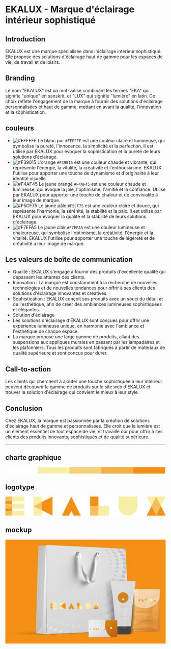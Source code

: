 # EKALUX - Marque d'éclairage intérieur sophistiqué
## Introduction
EKALUX est une marque spécialisée dans l'éclairage intérieur sophistiqué. Elle propose des solutions d'éclairage haut de gamme pour les espaces de vie, de travail et de loisirs.

## Branding
Le nom "EKALUX" est un mot-valise combinant les termes "EKA" qui signifie "unique" en sanskrit, et "LUX" qui signifie "lumière" en latin. Ce choix reflète l'engagement de la marque à fournir des solutions d'éclairage personnalisées et haut de gamme, mettant en avant la qualité, l'innovation et la sophistication.

## couleurs
- ![#FFFFFF](https://placehold.co/15x15/FFFFFF/FFFFFF.png) Le blanc pur `#FFFFFF` est une couleur claire et lumineuse, qui symbolise la pureté, l'innocence, la simplicité et la perfection. Il est utilisé par EKALUX pour évoquer la sophistication et la pureté de leurs solutions d'éclairage.
- ![#F39015](https://placehold.co/15x15/F39015/F39015.png) L'orange `#F39015` est une couleur chaude et vibrante, qui représente l'énergie, la vitalité, la créativité et l'enthousiasme. EKALUX l'utilise pour apporter une touche de dynamisme et d'originalité à leur identité visuelle.
- ![#F4AF45](https://placehold.co/15x15/F4AF45/F4AF45.png) Le jaune orangé `#F4AF45` est une couleur chaude et lumineuse, qui évoque la joie, l'optimisme, l'amitié et la confiance. Utilisé par EKALUX pour apporter une touche de chaleur et de convivialité à leur image de marque.
- ![#F5CF75](https://placehold.co/15x15/F5CF75/F5CF75.png) Le jaune pâle `#F5CF75` est une couleur claire et douce, qui représente l'harmonie, la sérénité, la stabilité et la paix. Il est utilisé par EKALUX pour évoquer la qualité et la stabilité de leurs solutions d'éclairage.
- ![#F7EFA5](https://placehold.co/15x15/F7EFA5/F7EFA5.png) Le jaune clair `#F7EFA5` est une couleur lumineuse et chaleureuse, qui symbolise l'optimisme, la créativité, l'énergie et la vitalité. EKALUX l'utilise pour apporter une touche de légèreté et de créativité à leur image de marque.

## Les valeurs de boîte de communication
- Qualité : EKALUX s'engage à fournir des produits d'excellente qualité qui dépassent les attentes des clients.
- Innovation : La marque est constamment à la recherche de nouvelles technologies et de nouvelles tendances pour offrir à ses clients des solutions d'éclairage innovantes et créatives.
- Sophistication : EKALUX conçoit ses produits avec un souci du détail et de l'esthétique, afin de créer des ambiances lumineuses sophistiquées et élégantes.
- Solution d'éclairage
- Les solutions d'éclairage d'EKALUX sont conçues pour offrir une expérience lumineuse unique, en harmonie avec l'ambiance et l'esthétique de chaque espace. 
- La marque propose une large gamme de produits, allant des suspensions aux appliques murales en passant par les lampadaires et les plafonniers. Tous les produits sont fabriqués à partir de matériaux de qualité supérieure et sont conçus pour durer.

## Call-to-action
Les clients qui cherchent à ajouter une touche sophistiquée à leur intérieur peuvent découvrir la gamme de produits sur le site web d'EKALUX et trouver la solution d'éclairage qui convient le mieux à leur style.

## Conclusion
Chez EKALUX, la marque est passionnée par la création de solutions d'éclairage haut de gamme et personnalisées. Elle croit que la lumière est un élément essentiel de tout espace de vie, et travaille dur pour offrir à ses clients des produits innovants, sophistiqués et de qualité supérieure.

---

## charte graphique
<div style="display:flex; justify-content:center;">
  <img src="./src/FFFFFF.png" alt="FFFFFF" width="100" />
  <img src="./src/F7EFA5.png" alt="F7EFA5" width="100" />
  <img src="./src/F5CF75.png" alt="F5CF75" width="100" />
  <img src="./src/F4AF45.png" alt="F4AF45" width="100" />
  <img src="./src/F39015.png" alt="F39015" width="100" />
</div>

## logotype
![logo](./src/logo.png)

## mockup
![mockup](./src/mockup.png)


